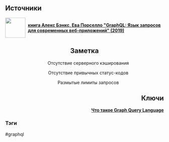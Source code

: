 <h2 align="left">Источники</h2>
<div style="text-align: left">
  <ul style="list-style-type: none; padding: 0">
    <li style="display: flex; align-items: center">
      <img
        style="margin-right: 8px; width: 64px; height: 64px; object-fit: cover"
        src="https://www.litres.ru/pub/c/cover/64085636.jpg"
      />
      <strong><a href="https://vk.com/wall-105439414_390">книга Алекс Бэнкс, Ева Порселло "GraphQL: Язык запросов для современных веб-приложений" (2019)</a></strong>
    </li>
  </ul>
</div>
<h2 align="center">Заметка</h2>
<div align="center">
	<ul style="list-style-type: none">
		<li><p>Отсутствие серверного кэширования</p></li>
		<li><p>Отсутствие привычных статус-кодов</p>
		<li><p>Размытые лимиты запросов</p></li>
	</ul>
</div>
<h2 align="right">Ключи</h2>
<div style="display: flex; align-items: flex-start;">
  <ul style="list-style-type: none; margin: 0; padding: 0; text-align: right; flex-grow: 1;">
    <li>
	    <strong><a href="obsidian://open?file=GraphQL/Что такое Graph Query Language">Что такое Graph Query Language</a></strong>
	</li>
  </ul>
</div>
<h3 align="left">Тэги</h3>
#graphql 